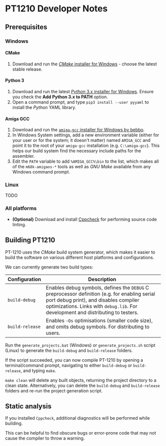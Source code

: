 # PT1210 Developer Notes

## Prerequisites

### Windows

#### CMake
1. Download and run the [*CMake* installer for Windows](https://cmake.org/download/) - choose the latest stable release.

#### Python 3
1. Download and run the latest [*Python* 3.x installer for Windows](https://www.python.org/downloads/). Ensure you check the **Add Python 3.x to PATH** option.
2. Open a command prompt, and type `pip3 install --user pyyaml` to install the *Python* YAML library.

#### Amiga GCC
1. Download and run the [`amiga-gcc` installer for Windows by bebbo](https://franke.ms/download/setup-amiga-gcc.exe).
2. In Windows System settings, add a new environment variable (either for your user or for the system; it doesn't matter) named `AMIGA_GCC` and point it to the root of your `amiga-gcc` installation (e.g. `C:\amiga-gcc`). This helps our build system find the necessary include paths for the assembler.
3. Edit the `PATH` variable to add `%AMIGA_GCC%\bin` to the list, which makes all of the `m68k-amigaos-*` tools as well as *GNU Make* available from any Windows command prompt.

### Linux
TODO

### All platforms

* __(Optional)__ Download and install [Cppcheck](http://cppcheck.sourceforge.net/) for performing source code linting.

## Building PT1210

PT-1210 uses the *CMake* build system generator, which makes it easier to build the software on various different host platforms and configurations.

We can currently generate two build types:

| Configuration | Description |
|---------------|-------------|
| `build-debug` | Enables debug symbols, defines the `DEBUG` C preprocessor definition (e.g. for enabling serial port debug print), and disables compiler optimizations. Links with `debug.lib`. For development and distributing to testers. |
| `build-release` | Enables `-Os` optimisations (smaller code size), and omits debug symbols. For distributing to users. |

Run the `generate_projects.bat` (Windows) or `generate_projects.sh` script (Linux) to generate the `build-debug` and `build-release` folders.

If the script succeeded, you can now compile PT-1210 by opening a terminal/command prompt, navigating to either `build-debug` or `build-release`, and typing `make`.

`make clean` will delete any built objects, returning the project directory to a clean state. Alternatively, you can delete the `build-debug` and `build-release` folders and re-run the project generation script.

## Static analysis

If you installed `Cppcheck`, additional diagnostics will be performed while building.

This can be helpful to find obscure bugs or error-prone code that may not cause the compiler to throw a warning.
